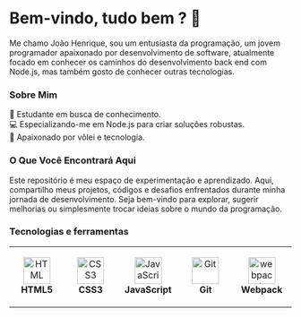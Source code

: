 # Bem-vindo, tudo bem ? 👋
Me chamo João Henrique, sou um entusiasta da programação, um jovem programador apaixonado por desenvolvimento de software, atualmente focado em conhecer os caminhos do desenvolvimento back end com Node.js, mas também gosto de conhecer outras tecnologias.

### Sobre Mim
🚀 Estudante em busca de conhecimento.<br>
💻 Especializando-me em Node.js para criar soluções robustas.<br>
🏐 Apaixonado por vôlei e tecnologia.

### O Que Você Encontrará Aqui
Este repositório é meu espaço de experimentação e aprendizado. Aqui, compartilho meus projetos, códigos e desafios enfrentados durante minha jornada de desenvolvimento. Seja bem-vindo para explorar, sugerir melhorias ou simplesmente trocar ideias sobre o mundo da programação.

### Tecnologias e ferramentas

<table>
  <tr>
    <td align="center" height="108" width="108">
      <img
        src="https://cdn.jsdelivr.net/gh/devicons/devicon/icons/html5/html5-plain.svg"
        width="48"
        height="48"
        alt="HTML"
      />
      <br /><strong>HTML5</strong>
    </td>
    <td align="center" height="108" width="108">
      <img
        src="https://cdn.jsdelivr.net/gh/devicons/devicon/icons/css3/css3-plain.svg"
        width="48"
        height="48"
        alt="CSS3"
      />
      <br /><strong>CSS3</strong>
    </td>
    <td align="center" height="108" width="108">
      <img
        src="https://cdn.jsdelivr.net/gh/devicons/devicon/icons/javascript/javascript-plain.svg"
        width="48"
        height="48"
        alt="JavaScript"
      />
      <br /><strong>JavaScript</strong>
    </td>
    <td align="center" height="108" width="108">
      <img
        src="https://cdn.jsdelivr.net/gh/devicons/devicon/icons/git/git-original.svg"
        width="48"
        height="48"
        alt="Git"
      />
      <br /><strong>Git</strong>
    </td>
    <td align="center" height="108" width="108">
      <img
        src="https://cdn.jsdelivr.net/gh/devicons/devicon/icons/webpack/webpack-original.svg"
        width="48"
        height="48"
        alt="webpack"
      />
      <br /><strong>Webpack</strong>
    </td>
    
  </tr>
</table>

